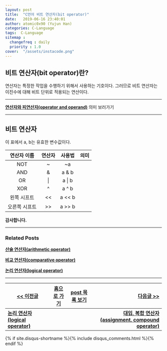 ```yaml
---
layout: post
title:  "C언어 비트 연산자(bit operator)"
date:   2019-06-16 23:40:01
author: atomic0x90 (Yujun Han)
categories: C-Language
tags:  C-Language
sitemap :
  changefreq : daily
  priority : 1.0
cover:  "/assets/instacode.png"
---
```


## 비트 연산자(bit operator)란?

연산자는 특정한 작업을 수행하기 위해서 사용하는 기호이다. 
그러므로 비트 연산자는 이진수에 대해 비트 단위로 적용되는 연산이다.

---

**[연산자와 피연산자(operator and operand)][0]** 의미 보러가기

---

## 비트 연산자

이 표에서 a, b는 유효한 변수값이다.

연산자 이름	|연산자		|사용법		|의미
:------:	|:---:		|:---:		|:---:
NOT		|~		|~a
AND		|&		|a & b
OR		|\|		|a \| b
XOR		|^		|a ^ b
왼쪽 시프트	|<<		|a << b
오른쪽 시프트	|>>		|a >> b



**감사합니다.**


---

### Related Posts

**[산술 연산자(arithmetic operator)][4]**

**[비교 연산자(comparative operator)][5]**

**[논리 연산자(logical operator)][1]**

---



[\<\< 이전글][1]        |[홈으로 가기][2]       |[post 목록 보기][3]    |[다음글 \>\>][6]
------                  |:------:               |:------:               |------:
**[논리 연산자(logical operator)][1]**   |                       |                       |**[대입, 복합 연산자(assignment, compound operator)][6]**




[0]: https://atomic0x90.github.io/c-language/2019/06/13/arithmetic-operator.html "operator and operand"
[1]: https://atomic0x90.github.io/c-language/2019/06/15/logical-operator.html "논리 연산자"
[2]: https://atomic0x90.github.io/ "home"
[3]: https://atomic0x90.github.io/posts/ "posts"
[4]: https://atomic0x90.github.io/c-language/2019/06/13/arithmetic-operator.html "산술 연산자"
[5]: https://atomic0x90.github.io/c-language/2019/06/14/comparative-operator.html "비교 연산자"
[6]: https://atomic0x90.github.io/c-language/2020/02/07/assignment-operator.html "대입, 복합 연산자"

{% if site.disqus-shortname %}{% include disqus_comments.html %}{% endif %}






